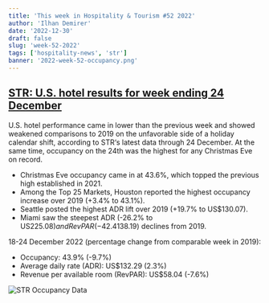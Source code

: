 ```yaml
---
title: 'This week in Hospitality & Tourism #52 2022'
author: 'Ilhan Demirer'
date: '2022-12-30'
draft: false
slug: 'week-52-2022'
tags: ['hospitality-news', 'str']
banner: '2022-week-52-occupancy.png'
---
```


## [STR: U.S. hotel results for week ending 24 December](https://str.com/press-release/str-us-hotel-results-week-ending-24-december)

U.S. hotel performance came in lower than the previous week and showed weakened comparisons to 2019 on the unfavorable side of a holiday calendar shift, according to STR‘s latest data through 24 December. At the same time, occupancy on the 24th was the highest for any Christmas Eve on record.

- Christmas Eve occupancy came in at 43.6%, which topped the previous high established in 2021.
- Among the Top 25 Markets, Houston reported the highest occupancy increase over 2019 (+3.4% to 43.1%).
- Seattle posted the highest ADR lift over 2019 (+19.7% to US$130.07).
- Miami saw the steepest ADR (-26.2% to US$225.08) and RevPAR (-42.4% to US$138.19) declines from 2019.

18-24 December 2022 (percentage change from comparable week in 2019):

- Occupancy: 43.9% (-9.7%)
- Average daily rate (ADR): US$132.29 (2.3%)
- Revenue per available room (RevPAR): US$58.04 (-7.6%)

![STR Occupancy Data](/images/blogimages/2022-week-52-occupancy.png)
